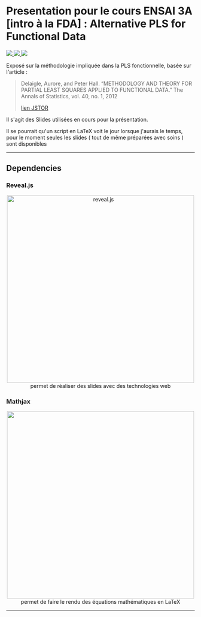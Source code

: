 # Presentation pour le cours ENSAI 3A [intro à la FDA] : Alternative PLS for Functional Data 

<a  href="https://revealjs.com/">
    <img src="https://custom-icon-badges.demolab.com/badge/framework-reveal.js-yellow?style=for-the-badge&logo=js&logoColor=black">
</a>
<a  href="https://www.mathjax.org/">
    <img src="https://custom-icon-badges.demolab.com/badge/NPM package-mathjax-079992?style=for-the-badge&logo=web&logoColor=black">
</a>
<a  href="https://www.jstor.org/stable/41713637">
    <img src="https://custom-icon-badges.demolab.com/badge/-références-f19066?style=for-the-badge&logo=book&logoColor=black">
</a>

Exposé sur la méthodologie impliquée dans la PLS fonctionnelle, basée sur l'article :

> Delaigle, Aurore, and Peter Hall. “METHODOLOGY AND THEORY FOR PARTIAL LEAST SQUARES APPLIED TO FUNCTIONAL DATA.” The Annals of Statistics, vol. 40, no. 1, 2012
>
> [lien JSTOR](https://www.jstor.org/stable/41713637)

Il s'agit des Slides utilisées en cours pour la présentation.

Il se pourrait qu'un script en LaTeX voit le jour lorsque j'aurais le temps, pour le moment seules les slides ( tout de même préparées avec soins ) sont disponibles

------
## Dependencies

### Reveal.js
<p align="center">
  <a href="https://revealjs.com">
  <img src="https://hakim-static.s3.amazonaws.com/reveal-js/logo/v1/reveal-black-text-sticker.png" alt="reveal.js" width="500">
  </a>
  <br>
  permet de réaliser des slides avec des technologies web
</p>

### Mathjax

<p align="center">
  <a  href="https://www.mathjax.org/">
  <img src="https://www.mathjax.org/badge/mj-logo.svg" width="500">
  </a>
  <br>
  permet de faire le rendu des équations mathématiques en LaTeX
</p>

---